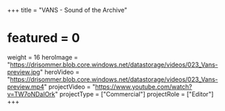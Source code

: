 +++
title = "VANS - Sound of the Archive"
# featured = 0
weight = 16
heroImage = "https://drisommer.blob.core.windows.net/datastorage/videos/023_Vans-preview.jpg"
heroVideo = "https://drisommer.blob.core.windows.net/datastorage/videos/023_Vans-preview.mp4"
projectVideo = "https://www.youtube.com/watch?v=TW7oNDaIOrk"
projectType = ["Commercial"]
projectRole = ["Editor"]
+++
